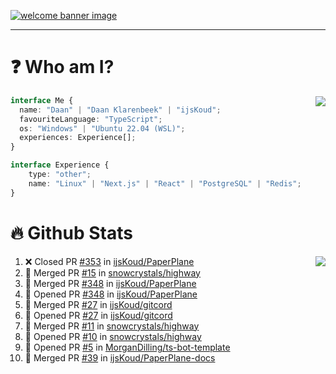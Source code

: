 <h1 align="center" style="display:none;"></h1>

<a href="https://ijskoud.dev/"><img src="https://cdn.ijskoud.dev/files/IIcds5oPKl.png" alt="welcome banner image" /></a>

---

# ❓ Who am I?

<img align="right" src="http://gh-stats.ijskoud.dev/api/top-langs?username=ijsKoud&cache_seconds=1800&layout=compact&hide_border=true&hide_rank=true&show_icons=true&theme=dark&title_color=ffffff&hide_border=true&locale=en" />

```typescript
interface Me {
  name: "Daan" | "Daan Klarenbeek" | "ijsKoud";
  favouriteLanguage: "TypeScript";
  os: "Windows" | "Ubuntu 22.04 (WSL)";
  experiences: Experience[];
}

interface Experience {
    type: "other";
    name: "Linux" | "Next.js" | "React" | "PostgreSQL" | "Redis";
}
```

# 🔥 Github Stats

<img align="right" src="http://gh-stats.ijskoud.dev/api? username=ijsKoud&cache_seconds=1800&hide_border=true&hide_rank=true&show_icons=true&theme=dark&title_color=ffffff&hide_border=true&locale=en">

<!--START_SECTION:activity-->
1. ❌ Closed PR [#353](https://github.com/ijsKoud/PaperPlane/pull/353) in [ijsKoud/PaperPlane](https://github.com/ijsKoud/PaperPlane)
2. 🎉 Merged PR [#15](https://github.com/snowcrystals/highway/pull/15) in [snowcrystals/highway](https://github.com/snowcrystals/highway)
3. 🎉 Merged PR [#348](https://github.com/ijsKoud/PaperPlane/pull/348) in [ijsKoud/PaperPlane](https://github.com/ijsKoud/PaperPlane)
4. 💪 Opened PR [#348](https://github.com/ijsKoud/PaperPlane/pull/348) in [ijsKoud/PaperPlane](https://github.com/ijsKoud/PaperPlane)
5. 🎉 Merged PR [#27](https://github.com/ijsKoud/gitcord/pull/27) in [ijsKoud/gitcord](https://github.com/ijsKoud/gitcord)
6. 💪 Opened PR [#27](https://github.com/ijsKoud/gitcord/pull/27) in [ijsKoud/gitcord](https://github.com/ijsKoud/gitcord)
7. 🎉 Merged PR [#11](https://github.com/snowcrystals/highway/pull/11) in [snowcrystals/highway](https://github.com/snowcrystals/highway)
8. 💪 Opened PR [#10](https://github.com/snowcrystals/highway/pull/10) in [snowcrystals/highway](https://github.com/snowcrystals/highway)
9. 💪 Opened PR [#5](https://github.com/MorganDilling/ts-bot-template/pull/5) in [MorganDilling/ts-bot-template](https://github.com/MorganDilling/ts-bot-template)
10. 🎉 Merged PR [#39](https://github.com/ijsKoud/PaperPlane-docs/pull/39) in [ijsKoud/PaperPlane-docs](https://github.com/ijsKoud/PaperPlane-docs)
<!--END_SECTION:activity-->

<h1 align="center" style="display:none;"></h1>
